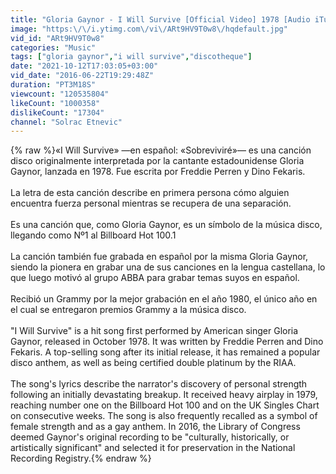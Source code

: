 ```yaml
---
title: "Gloria Gaynor - I Will Survive [Official Video] 1978 [Audio iTunes Plus AAC M4A]"
image: "https:\/\/i.ytimg.com\/vi\/ARt9HV9T0w8\/hqdefault.jpg"
vid_id: "ARt9HV9T0w8"
categories: "Music"
tags: ["gloria gaynor","i will survive","discotheque"]
date: "2021-10-12T17:03:05+03:00"
vid_date: "2016-06-22T19:29:48Z"
duration: "PT3M18S"
viewcount: "120535804"
likeCount: "1000358"
dislikeCount: "17304"
channel: "Solrac Etnevic"
---
```

{% raw %}«I Will Survive» —en español: «Sobreviviré»— es una canción disco originalmente interpretada por la cantante estadounidense Gloria Gaynor, lanzada en 1978. Fue escrita por Freddie Perren y Dino Fekaris.<br /><br />La letra de esta canción describe en primera persona cómo alguien encuentra fuerza personal mientras se recupera de una separación.<br /><br />Es una canción que, como Gloria Gaynor, es un símbolo de la música disco, llegando como Nº1 al Billboard Hot 100.1<br /><br />La canción también fue grabada en español por la misma Gloria Gaynor, siendo la pionera en grabar una de sus canciones en la lengua castellana, lo que luego motivó al grupo ABBA para grabar temas suyos en español.<br /><br />Recibió un Grammy por la mejor grabación en el año 1980, el único año en el cual se entregaron premios Grammy a la música disco.<br /><br />&quot;I Will Survive&quot; is a hit song first performed by American singer Gloria Gaynor, released in October 1978. It was written by Freddie Perren and Dino Fekaris. A top-selling song after its initial release, it has remained a popular disco anthem, as well as being certified double platinum by the RIAA.<br /><br />The song's lyrics describe the narrator's discovery of personal strength following an initially devastating breakup. It received heavy airplay in 1979, reaching number one on the Billboard Hot 100 and on the UK Singles Chart on consecutive weeks. The song is also frequently recalled as a symbol of female strength and as a gay anthem. In 2016, the Library of Congress deemed Gaynor's original recording to be &quot;culturally, historically, or artistically significant&quot; and selected it for preservation in the National Recording Registry.{% endraw %}
